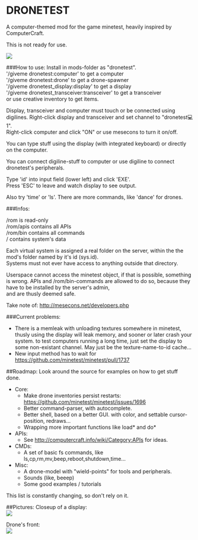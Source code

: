 DRONETEST
=========

A computer-themed mod for the game minetest, heavily inspired by ComputerCraft.

This is not ready for use.

<img src="http://dunkelraum.net/share/screen4.png"/>

###How to use:
Install in mods-folder as "dronetest".    
'/giveme dronetest:computer'        to get a computer  
'/giveme dronetest:drone'           to get a drone-spawner  
'/giveme dronetest_display:display' to get a display  
'/giveme dronetest_transceiver:transceiver' to get a transceiver  
or use creative inventory to get items.

Display, transceiver and computer must touch or be connected using digilines. 
Right-click display and transceiver and set channel to "dronetest:computer:1".  
Right-click computer and click "ON" or use mesecons to turn it on/off.

You can type stuff using the display (with integrated keyboard) or directly on
the computer.

You can connect digiline-stuff to computer or use digiline to connect dronetest's 
peripherals. 

Type 'id' into input field (lower left) and click 'EXE'.  
Press 'ESC' to leave and watch display to see output.  
  
Also try 'time' or 'ls'. There are more commands, like 'dance' for drones.  

###Infos:

/rom is read-only  
/rom/apis contains all APIs  
/rom/bin contains all commands  
/ contains system's data  

Each virtual system is assigned a real folder on the server, within the the mod's folder named by it's id (sys.id).  
Systems must not ever have access to anything outside that directory.  

Userspace cannot access the minetest object, if that is possible, something is wrong.
APIs and /rom/bin-commands are allowed to do so, because they have to be installed by the server's admin,  
and are thusly deemed safe.

Take note of:
http://mesecons.net/developers.php

###Current problems:
  - There is a memleak with unloading textures somewhere in minetest, thusly using the display will leak memory, and sooner or later crash your system. to test computers running a long time, just set the display to some non-existant channel. May just be the texture-name-to-id cache...
  - New input method has to wait for https://github.com/minetest/minetest/pull/1737

##Roadmap:
Look around the source for examples on how to get stuff done.  
- Core:
  - Make drone inventories persist restarts: https://github.com/minetest/minetest/issues/1696
  - Better command-parser, with autocomplete.
  - Better shell, based on a better GUI. with color, and settable cursor-position, redraws...
  - Wrapping more important functions like load* and do*
- APIs:
  - See http://computercraft.info/wiki/Category:APIs for ideas.
- CMDs:
  - A set of basic fs commands, like ls,cp,rm,mv,beep,reboot,shutdown,time...
- Misc:
  - A drone-model with "wield-points" for tools and peripherals.
  - Sounds (like, beeep)
  - Some good examples / tutorials

This list is constantly changing, so don't rely on it.
  
  
  
##Pictures:
Closeup of a display:  
<img src="http://dunkelraum.net/share/screen5.png"/>  

Drone's front:  
<img src="http://dunkelraum.net/share/screen7.png"/>  

